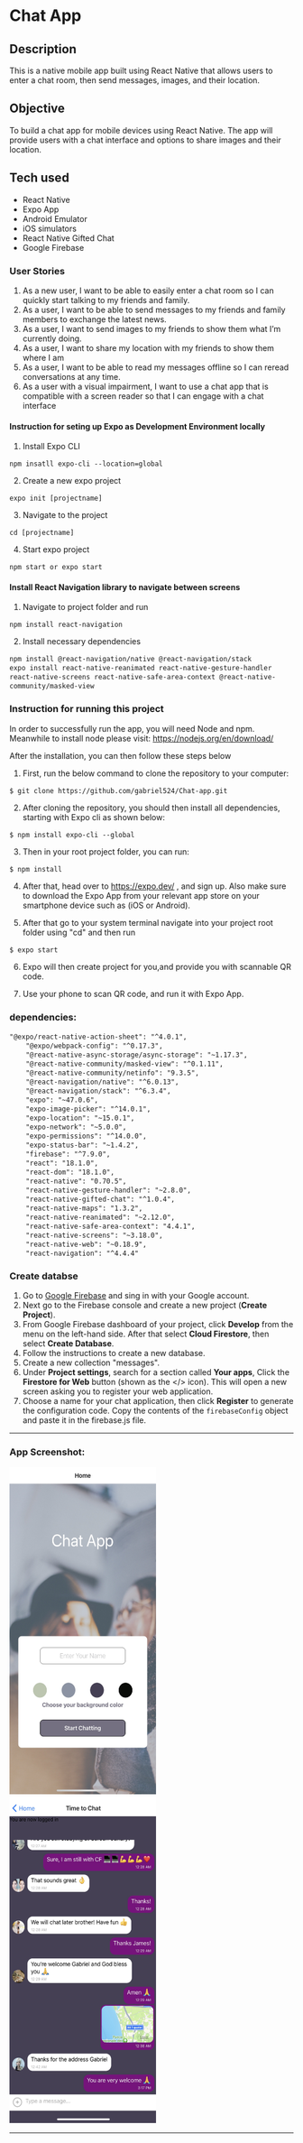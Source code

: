# Chat App

## Description
This is a native mobile app built using React Native that allows users to enter a chat room, then send messages, images, and their location.

## Objective

To build a chat app for mobile devices using React Native. The app will provide users with a chat interface and options to share images and their
location.

## Tech used  
- React Native
- Expo App
- Android Emulator
-  iOS simulators
- React Native Gifted Chat 
- Google Firebase
### User Stories

1. As a new user, I want to be able to easily enter a chat room so I can quickly start talking to my
friends and family.
2. As a user, I want to be able to send messages to my friends and family members to exchange
the latest news.
3. As a user, I want to send images to my friends to show them what I’m currently doing.
4. As a user, I want to share my location with my friends to show them where I am
5. As a user, I want to be able to read my messages offline so I can reread conversations at any
time.
6. As a user with a visual impairment, I want to use a chat app that is compatible with a screen
reader so that I can engage with a chat interface


#### Instruction for seting up Expo as Development Environment locally

1. Install Expo CLI

```
npm insatll expo-cli --location=global
```

2. Create a new expo project

```
expo init [projectname]
```

3. Navigate to the project

```
cd [projectname]
```

4. Start expo project

```
npm start or expo start
```
#### Install React Navigation library to navigate between screens

1. Navigate to project folder and run

```
npm install react-navigation
```

2. Install necessary dependencies

```
npm install @react-navigation/native @react-navigation/stack
expo install react-native-reanimated react-native-gesture-handler react-native-screens react-native-safe-area-context @react-native-community/masked-view
```

### Instruction for running this project

In order to successfully run the app, you will need Node and npm. Meanwhile to install node please visit: https://nodejs.org/en/download/

After the installation, you can then follow these steps below

1. First, run the below command to clone the repository to your computer:

```
$ git clone https://github.com/gabriel524/Chat-app.git
```

2. After cloning the repository, you should then install all dependencies, starting with Expo cli as shown below:

```
$ npm install expo-cli --global
```

3. Then in your root project folder, you can run:

```
$ npm install
```

4. After that, head over to https://expo.dev/ , and sign up. Also make sure to download the Expo App from your relevant app store on your smartphone device such as (iOS or Android).

5. After that go to your system terminal navigate into your project root folder using "cd" and then run

```
$ expo start
```

6. Expo will then create project for you,and provide you with scannable QR code. 

7. Use your phone to scan QR code, and run it with Expo App.


### dependencies:

```
"@expo/react-native-action-sheet": "^4.0.1",
    "@expo/webpack-config": "^0.17.3",
    "@react-native-async-storage/async-storage": "~1.17.3",
    "@react-native-community/masked-view": "^0.1.11",
    "@react-native-community/netinfo": "9.3.5",
    "@react-navigation/native": "^6.0.13",
    "@react-navigation/stack": "^6.3.4",
    "expo": "~47.0.6",
    "expo-image-picker": "^14.0.1",
    "expo-location": "~15.0.1",
    "expo-network": "~5.0.0",
    "expo-permissions": "^14.0.0",
    "expo-status-bar": "~1.4.2",
    "firebase": "^7.9.0",
    "react": "18.1.0",
    "react-dom": "18.1.0",
    "react-native": "0.70.5",
    "react-native-gesture-handler": "~2.8.0",
    "react-native-gifted-chat": "^1.0.4",
    "react-native-maps": "1.3.2",
    "react-native-reanimated": "~2.12.0",
    "react-native-safe-area-context": "4.4.1",
    "react-native-screens": "~3.18.0",
    "react-native-web": "~0.18.9",
    "react-navigation": "^4.4.4"
```
### Create databse

1. Go to [Google Firebase](https://firebase.google.com/) and sing in with your Google account.
2. Next go to the Firebase console and create a new project (**Create Project**).
3. From Google Firebase dashboard of your project, click **Develop** from the menu on the left-hand side. After that select **Cloud Firestore**, then select **Create Database**.
4. Follow the instructions to create a new database.
5. Create a new collection "messages".
6. Under **Project settings**, search for a section called **Your apps**, Click the **Firestore for Web** button (shown as the </> icon). This will open a new screen asking you to register your web application.
7. Choose a name for your chat application, then click **Register** to generate the configuration code. Copy the contents of the `firebaseConfig` object and paste it in the firebase.js file.



---

 ### App Screenshot:

<img src="/images/img2.jpg" height="580" width="260" display="inline-block" margin="0 auto">
<img src="/images/img1.jpg" height="580" width="260" display="inline-block" margin="0 auto">


---

